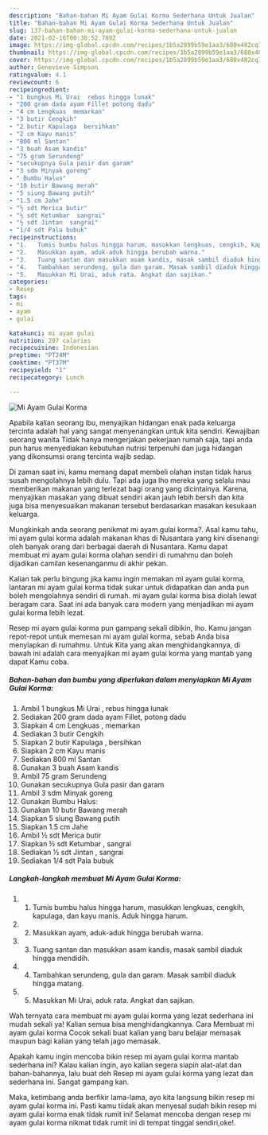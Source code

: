 ```yaml
---
description: "Bahan-bahan Mi Ayam Gulai Korma Sederhana Untuk Jualan"
title: "Bahan-bahan Mi Ayam Gulai Korma Sederhana Untuk Jualan"
slug: 137-bahan-bahan-mi-ayam-gulai-korma-sederhana-untuk-jualan
date: 2021-02-16T00:30:52.789Z
image: https://img-global.cpcdn.com/recipes/1b5a2899b59e1aa3/680x482cq70/mi-ayam-gulai-korma-foto-resep-utama.jpg
thumbnail: https://img-global.cpcdn.com/recipes/1b5a2899b59e1aa3/680x482cq70/mi-ayam-gulai-korma-foto-resep-utama.jpg
cover: https://img-global.cpcdn.com/recipes/1b5a2899b59e1aa3/680x482cq70/mi-ayam-gulai-korma-foto-resep-utama.jpg
author: Genevieve Simpson
ratingvalue: 4.1
reviewcount: 6
recipeingredient:
- "1 bungkus Mi Urai  rebus hingga lunak"
- "200 gram dada ayam Fillet potong dadu"
- "4 cm Lengkuas  memarkan"
- "3 butir Cengkih"
- "2 butir Kapulaga  bersihkan"
- "2 cm Kayu manis"
- "800 ml Santan"
- "3 buah Asam kandis"
- "75 gram Serundeng"
- "secukupnya Gula pasir dan garam"
- "3 sdm Minyak goreng"
- " Bumbu Halus"
- "10 butir Bawang merah"
- "5 siung Bawang putih"
- "1.5 cm Jahe"
- "½ sdt Merica butir"
- "½ sdt Ketumbar  sangrai"
- "½ sdt Jintan  sangrai"
- "1/4 sdt Pala bubuk"
recipeinstructions:
- "1.	Tumis bumbu halus hingga harum, masukkan lengkuas, cengkih, kapulaga, dan kayu manis. Aduk hingga harum."
- "2.	Masukkan ayam, aduk-aduk hingga berubah warna."
- "3.	Tuang santan dan masukkan asam kandis, masak sambil diaduk hingga mendidih."
- "4.	Tambahkan serundeng, gula dan garam. Masak sambil diaduk hingga matang."
- "5.	Masukkan Mi Urai, aduk rata. Angkat dan sajikan."
categories:
- Resep
tags:
- mi
- ayam
- gulai

katakunci: mi ayam gulai 
nutrition: 207 calories
recipecuisine: Indonesian
preptime: "PT24M"
cooktime: "PT37M"
recipeyield: "1"
recipecategory: Lunch

---
```



![Mi Ayam Gulai Korma](https://img-global.cpcdn.com/recipes/1b5a2899b59e1aa3/680x482cq70/mi-ayam-gulai-korma-foto-resep-utama.jpg)

Apabila kalian seorang ibu, menyajikan hidangan enak pada keluarga tercinta adalah hal yang sangat menyenangkan untuk kita sendiri. Kewajiban seorang  wanita Tidak hanya mengerjakan pekerjaan rumah saja, tapi anda pun harus menyediakan kebutuhan nutrisi terpenuhi dan juga hidangan yang dikonsumsi orang tercinta wajib sedap.

Di zaman  saat ini, kamu memang dapat membeli olahan instan tidak harus susah mengolahnya lebih dulu. Tapi ada juga lho mereka yang selalu mau memberikan makanan yang terlezat bagi orang yang dicintainya. Karena, menyajikan masakan yang dibuat sendiri akan jauh lebih bersih dan kita juga bisa menyesuaikan makanan tersebut berdasarkan masakan kesukaan keluarga. 



Mungkinkah anda seorang penikmat mi ayam gulai korma?. Asal kamu tahu, mi ayam gulai korma adalah makanan khas di Nusantara yang kini disenangi oleh banyak orang dari berbagai daerah di Nusantara. Kamu dapat membuat mi ayam gulai korma olahan sendiri di rumahmu dan boleh dijadikan camilan kesenanganmu di akhir pekan.

Kalian tak perlu bingung jika kamu ingin memakan mi ayam gulai korma, lantaran mi ayam gulai korma tidak sukar untuk didapatkan dan anda pun boleh mengolahnya sendiri di rumah. mi ayam gulai korma bisa diolah lewat beragam cara. Saat ini ada banyak cara modern yang menjadikan mi ayam gulai korma lebih lezat.

Resep mi ayam gulai korma pun gampang sekali dibikin, lho. Kamu jangan repot-repot untuk memesan mi ayam gulai korma, sebab Anda bisa menyiapkan di rumahmu. Untuk Kita yang akan menghidangkannya, di bawah ini adalah cara menyajikan mi ayam gulai korma yang mantab yang dapat Kamu coba.

<!--inarticleads1-->

##### Bahan-bahan dan bumbu yang diperlukan dalam menyiapkan Mi Ayam Gulai Korma:

1. Ambil 1 bungkus Mi Urai , rebus hingga lunak
1. Sediakan 200 gram dada ayam Fillet, potong dadu
1. Siapkan 4 cm Lengkuas , memarkan
1. Sediakan 3 butir Cengkih
1. Siapkan 2 butir Kapulaga , bersihkan
1. Siapkan 2 cm Kayu manis
1. Sediakan 800 ml Santan
1. Gunakan 3 buah Asam kandis
1. Ambil 75 gram Serundeng
1. Gunakan secukupnya Gula pasir dan garam
1. Ambil 3 sdm Minyak goreng
1. Gunakan  Bumbu Halus:
1. Gunakan 10 butir Bawang merah
1. Siapkan 5 siung Bawang putih
1. Siapkan 1.5 cm Jahe
1. Ambil ½ sdt Merica butir
1. Siapkan ½ sdt Ketumbar , sangrai
1. Sediakan ½ sdt Jintan , sangrai
1. Sediakan 1/4 sdt Pala bubuk




<!--inarticleads2-->

##### Langkah-langkah membuat Mi Ayam Gulai Korma:

1. 1.	Tumis bumbu halus hingga harum, masukkan lengkuas, cengkih, kapulaga, dan kayu manis. Aduk hingga harum.
1. 2.	Masukkan ayam, aduk-aduk hingga berubah warna.
1. 3.	Tuang santan dan masukkan asam kandis, masak sambil diaduk hingga mendidih.
1. 4.	Tambahkan serundeng, gula dan garam. Masak sambil diaduk hingga matang.
1. 5.	Masukkan Mi Urai, aduk rata. Angkat dan sajikan.




Wah ternyata cara membuat mi ayam gulai korma yang lezat sederhana ini mudah sekali ya! Kalian semua bisa menghidangkannya. Cara Membuat mi ayam gulai korma Cocok sekali buat kalian yang baru belajar memasak maupun bagi kalian yang telah jago memasak.

Apakah kamu ingin mencoba bikin resep mi ayam gulai korma mantab sederhana ini? Kalau kalian ingin, ayo kalian segera siapin alat-alat dan bahan-bahannya, lalu buat deh Resep mi ayam gulai korma yang lezat dan sederhana ini. Sangat gampang kan. 

Maka, ketimbang anda berfikir lama-lama, ayo kita langsung bikin resep mi ayam gulai korma ini. Pasti kamu tiidak akan menyesal sudah bikin resep mi ayam gulai korma enak tidak rumit ini! Selamat mencoba dengan resep mi ayam gulai korma nikmat tidak rumit ini di tempat tinggal sendiri,oke!.

